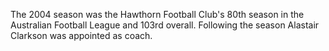The 2004 season was the Hawthorn Football Club's 80th season in the Australian Football League and 103rd overall. Following the season Alastair Clarkson was appointed as coach.
